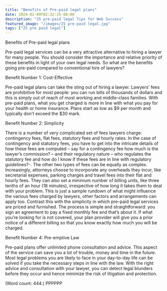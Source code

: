 ```yaml
---
title: "Benefits of Pre-paid legal plans"
date: 2024-02-09T02:32:25-08:00
description: "25 pre-paid legal Tips for Web Success"
featured_image: "/images/25 pre-paid legal.jpg"
tags: ["25 pre paid legal"]
---
```


Benefits of Pre-paid legal plans

Pre-paid legal services can be a very attractive alternative to hiring a 
lawyer for many people. You should consider the importance and relative 
priority of these benefits in light of your own legal needs. 
So what are the benefits going pre-paid compared to conventional hire of 
lawyers?

Benefit Number 1: Cost-Effective

Pre-paid legal plans can take the sting out of hiring a lawyer. Lawyers’ 
fees are prohibitive for most people: you can run bills of thousands of 
dollars and this is simply out of reach of most working and middle-class 
families.
With pre-paid plans, what you get charged is more in line with what you 
pay for your health or home insurance. Plans start as low as $9 per month 
and typically don’t exceed the $30 mark.

Benefit Number 2: Simplicity 

There is a number of very complicated set of fees lawyers charge: 
contingency fees, flat fees, statutory fees and hourly rates. In the case 
of contingency and statutory fees, you have to get into the intricate 
details of how these fees are computed – say for a contingency fee how 
much is the lawyer’s commission? – and their regulatory nature  – who 
regulates the statutory fee and how do I know if these fees are in line 
with regulatory guidelines?-. 
The other two types of fees can be equally as complex. Increasingly, 
attorneys choose to incorporate any overheads they incur, like secretarial 
expenses, parking charges and travel fees into their flat and hourly fees. 
They can also set a minimum number of billing units, like three tenths of 
an hour (18 minutes), irrespective of how long it takes them to deal with 
your problem. 
This is just a sample rundown of what might influence the various fees 
charged by lawyers, other factors and arrangements can apply too. Contrast 
this with the simplicity in which pre-paid legal services are priced and 
furnished. The process is simple and straightforward: you sign an agreement 
to pay a fixed monthly fee and that’s about it. If what you’re looking for 
is not covered, your plan provider will give you a prior notice of a 
different billing so that you know exactly how much you will be charged. 

Benefit Number 4: Pre-emptive Law

Pre-paid plans offer unlimited phone consultation and advice. This aspect 
of the service can save you a lot of trouble, money and time in the 
future. Most legal problems you are likely to face in your day-to-day life 
can be solved if you take the necessary steps in line with the law. With 
the right advice and consultation with your lawyer, you can detect legal 
blunders before they occur and hence minimize the risk of litigation and 
protection.
 
(Word count: 444.)
PPPPPP
 

